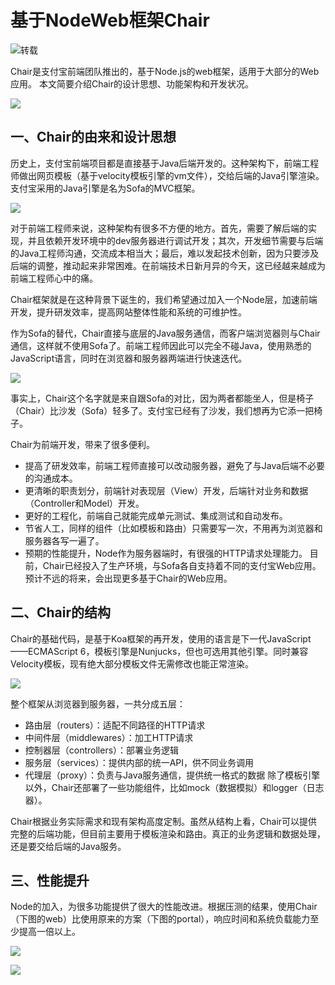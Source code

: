 # 基于NodeWeb框架Chair

![转载](https://yq.aliyun.com/articles/2921)

Chair是支付宝前端团队推出的，基于Node.js的web框架，适用于大部分的Web应用。
本文简要介绍Chair的设计思想、功能架构和开发状况。

![](https://gcc68.oss-cn-hangzhou.aliyuncs.com/2019-10-23-f4cbc1e289897a6f96dec2616425fce112235f34.png?Expires=1571828802&OSSAccessKeyId=TMP.hd5mTG7KBTQPqFWaE9it19o5XfvR5WRatCHqVnC2tSYKHXTSm9vjsMrjhwnLysCrZnq9FQzHqbpG5dk77og6pcrTi5xhDTZfv5sTqcVVrgxiDzCd57dPvWTayZyXhQ.tmp&Signature=sK1zrvNPn6Txb%2FzGjvOZ6nkze7Y%3D)

## 一、Chair的由来和设计思想
历史上，支付宝前端项目都是直接基于Java后端开发的。这种架构下，前端工程师做出网页模板（基于velocity模板引擎的vm文件），交给后端的Java引擎渲染。支付宝采用的Java引擎是名为Sofa的MVC框架。

![](https://gcc68.oss-cn-hangzhou.aliyuncs.com/2019-10-23-15143350_6Iga.jpg?Expires=1571828853&OSSAccessKeyId=TMP.hd5mTG7KBTQPqFWaE9it19o5XfvR5WRatCHqVnC2tSYKHXTSm9vjsMrjhwnLysCrZnq9FQzHqbpG5dk77og6pcrTi5xhDTZfv5sTqcVVrgxiDzCd57dPvWTayZyXhQ.tmp&Signature=I3c7dSOcqnw9v%2B2U6XlqAzI8AKU%3D)


对于前端工程师来说，这种架构有很多不方便的地方。首先，需要了解后端的实现，并且依赖开发环境中的dev服务器进行调试开发；其次，开发细节需要与后端的Java工程师沟通，交流成本相当大；最后，难以发起技术创新，因为只要涉及后端的调整，推动起来非常困难。在前端技术日新月异的今天，这已经越来越成为前端工程师心中的痛。

Chair框架就是在这种背景下诞生的，我们希望通过加入一个Node层，加速前端开发，提升研发效率，提高网站整体性能和系统的可维护性。

作为Sofa的替代，Chair直接与底层的Java服务通信，而客户端浏览器则与Chair通信，这样就不使用Sofa了。前端工程师因此可以完全不碰Java，使用熟悉的JavaScript语言，同时在浏览器和服务器两端进行快速迭代。

![](https://gcc68.oss-cn-hangzhou.aliyuncs.com/2019-10-23-15143350_f8Ft.jpg?Expires=1571828956&OSSAccessKeyId=TMP.hd5mTG7KBTQPqFWaE9it19o5XfvR5WRatCHqVnC2tSYKHXTSm9vjsMrjhwnLysCrZnq9FQzHqbpG5dk77og6pcrTi5xhDTZfv5sTqcVVrgxiDzCd57dPvWTayZyXhQ.tmp&Signature=INW5JKLPV%2Fhkht%2FV8PCgk7wD4H0%3D)


事实上，Chair这个名字就是来自跟Sofa的对比，因为两者都能坐人，但是椅子（Chair）比沙发（Sofa）轻多了。支付宝已经有了沙发，我们想再为它添一把椅子。

Chair为前端开发，带来了很多便利。

- 提高了研发效率，前端工程师直接可以改动服务器，避免了与Java后端不必要的沟通成本。
- 更清晰的职责划分，前端针对表现层（View）开发，后端针对业务和数据（Controller和Model）开发。
- 更好的⼯程化，前端自己就能完成单元测试、集成测试和自动发布。
- 节省人工，同样的组件（比如模板和路由）只需要写一次，不用再为浏览器和服务器各写一遍了。
- 预期的性能提升，Node作为服务器端时，有很强的HTTP请求处理能力。
目前，Chair已经投入了生产环境，与Sofa各自支持着不同的支付宝Web应用。预计不远的将来，会出现更多基于Chair的Web应用。


## 二、Chair的结构
Chair的基础代码，是基于Koa框架的再开发，使用的语言是下一代JavaScript——ECMAScript 6，模板引擎是Nunjucks，但也可选用其他引擎。同时兼容Velocity模板，现有绝⼤部分模板⽂件⽆需修改也能正常渲染。

![](https://gcc68.oss-cn-hangzhou.aliyuncs.com/2019-10-23-15143350_4irn.jpg?Expires=1571828840&OSSAccessKeyId=TMP.hd5mTG7KBTQPqFWaE9it19o5XfvR5WRatCHqVnC2tSYKHXTSm9vjsMrjhwnLysCrZnq9FQzHqbpG5dk77og6pcrTi5xhDTZfv5sTqcVVrgxiDzCd57dPvWTayZyXhQ.tmp&Signature=lhov9FNIbo6l%2FOawObSGCeNpm04%3D)

整个框架从浏览器到服务器，一共分成五层：

- 路由层（routers）：适配不同路径的HTTP请求
- 中间件层（middlewares）：加工HTTP请求
- 控制器层（controllers）：部署业务逻辑
- 服务层（services）：提供内部的统一API，供不同业务调用
- 代理层（proxy）：负责与Java服务通信，提供统一格式的数据
除了模板引擎以外，Chair还部署了一些功能组件，比如mock（数据模拟）和logger（日志器）。

Chair根据业务实际需求和现有架构高度定制。虽然从结构上看，Chair可以提供完整的后端功能，但目前主要用于模板渲染和路由。真正的业务逻辑和数据处理，还是要交给后端的Java服务。

## 三、性能提升
Node的加入，为很多功能提供了很大的性能改进。根据压测的结果，使用Chair（下图的web）比使用原来的方案（下图的portal），响应时间和系统负载能力至少提高一倍以上。

![](https://gcc68.oss-cn-hangzhou.aliyuncs.com/2019-10-23-50b0e33f4c9d1d8e04d5699db1e20c6967a65f19.png?Expires=1571829002&OSSAccessKeyId=TMP.hd5mTG7KBTQPqFWaE9it19o5XfvR5WRatCHqVnC2tSYKHXTSm9vjsMrjhwnLysCrZnq9FQzHqbpG5dk77og6pcrTi5xhDTZfv5sTqcVVrgxiDzCd57dPvWTayZyXhQ.tmp&Signature=YYVES%2FhGmNN%2FxqCrSLrWnfJgoPY%3D)

![](https://gcc68.oss-cn-hangzhou.aliyuncs.com/2019-10-23-775fa1ffb50d7c87c711fa843def8db066dd7cce.png?Expires=1571829014&OSSAccessKeyId=TMP.hd5mTG7KBTQPqFWaE9it19o5XfvR5WRatCHqVnC2tSYKHXTSm9vjsMrjhwnLysCrZnq9FQzHqbpG5dk77og6pcrTi5xhDTZfv5sTqcVVrgxiDzCd57dPvWTayZyXhQ.tmp&Signature=IcF2R1RVUWkE%2Br6oLXzNn%2BptTGw%3D)
